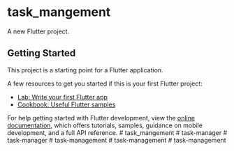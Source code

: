 # task_mangement

A new Flutter project.

## Getting Started

This project is a starting point for a Flutter application.

A few resources to get you started if this is your first Flutter project:

- [Lab: Write your first Flutter app](https://docs.flutter.dev/get-started/codelab)
- [Cookbook: Useful Flutter samples](https://docs.flutter.dev/cookbook)

For help getting started with Flutter development, view the
[online documentation](https://docs.flutter.dev/), which offers tutorials,
samples, guidance on mobile development, and a full API reference.
#   t a s k _ m a n g e m e n t  
 #   t a s k - m a n a g e r  
 #   t a s k - m a n a g e r  
 #   t a s k - m a n a g e m e n t  
 #   t a s k - m a n a g e m e n t  
 #   t a s k - m a n a g e m e n t  
 